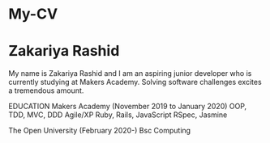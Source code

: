 # My-CV
# Zakariya Rashid
My name is Zakariya Rashid and I am an aspiring junior developer
who is currently studying at Makers Academy. Solving software challenges excites
a tremendous amount.

EDUCATION
Makers Academy (November 2019 to January 2020)
  OOP, TDD, MVC, DDD
  Agile/XP
  Ruby, Rails, JavaScript
  RSpec, Jasmine

The Open University (February 2020-)
Bsc Computing

